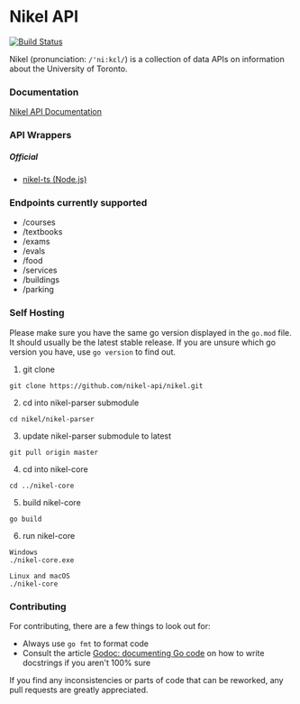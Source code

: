 # Nikel API

[![Build Status](https://travis-ci.com/nikel-api/nikel.svg?branch=master)](https://travis-ci.com/nikel-api/nikel)

Nikel (pronunciation: `/'ni:kɛl/`) is a collection of data APIs on information about the University of Toronto.

### Documentation

[Nikel API Documentation](https://docs.nikel.ml/docs)

### API Wrappers

##### Official

* [nikel-ts (Node.js)](https://www.npmjs.com/package/nikel)

### Endpoints currently supported

* /courses
* /textbooks
* /exams
* /evals
* /food
* /services
* /buildings
* /parking

### Self Hosting

Please make sure you have the same go version displayed in the `go.mod` file. It should usually be the latest stable release. If you are unsure which go version you have, use `go version` to find out.

1. git clone
```
git clone https://github.com/nikel-api/nikel.git
```
2. cd into nikel-parser submodule
```
cd nikel/nikel-parser
```
3. update nikel-parser submodule to latest
```
git pull origin master
```
4. cd into nikel-core
```
cd ../nikel-core
```
5. build nikel-core
```
go build
```
6. run nikel-core
```
Windows
./nikel-core.exe

Linux and macOS
./nikel-core
```

### Contributing

For contributing, there are a few things to look out for:

* Always use `go fmt` to format code
* Consult the article [Godoc: documenting Go code](https://blog.golang.org/godoc) on how to write docstrings if you aren't 100% sure

If you find any inconsistencies or parts of code that can be reworked, any pull requests are greatly appreciated.
